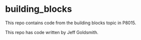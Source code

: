 # building_blocks

This repo contains code from the building blocks topic in P8015.

This repo has code written by Jeff Goldsmith. 